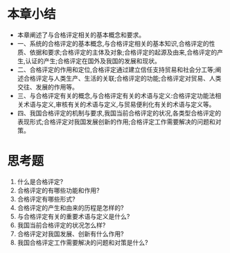 # 本章小结
- 本章阐述了与合格评定相关的基本概念和要求。
- 一、系统的合格评定的基本概念,与合格评定相关的基本知识,合格评定的性质、依据和要求;合格评定的主体及对象;合格评定的起源及由来,合格评定的产生,认证的产生;合格评定在国外及我国的发展和现状。
- 二、合格评定的作用和定位,合格评定通过建立信任支持贸易和社会分工等;阐述合格评定与人类生产、生活的关联;合格评定的功能;合格评定对贸易、人类交往、发展的作用等。
- 三、与合格评定有关的概念,与合格评定有关的术语与定义:合格评定功能法相关术语与定义,审核有关的术语与定义,与贸易便利化有关的术语与定义等。
- 四、我国合格评定的机制与要求,我国当前合格评定的状况,各类型合格评定的表现形式;合格评定对我国发展创新的作用;合格评定工作需要解决的问题和对策。
  
# 思考题
1. 什么是合格评定?
2. 合格评定的有哪些功能和作用?
3. 合格评定有哪些形式?
4. 合格评定的产生和由来的历程是怎样的?
5. 与合格评定有关的重要术语与定义是什么?
6. 我国当前合格评定的状况怎么样?
7. 合格评定对我国发展、创新有什么作用?
8. 我国合格评定工作需要解决的问题和对策是什么?
